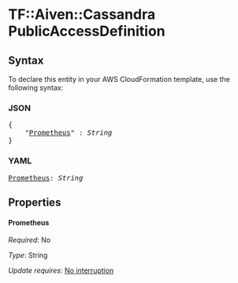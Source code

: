 # TF::Aiven::Cassandra PublicAccessDefinition

## Syntax

To declare this entity in your AWS CloudFormation template, use the following syntax:

### JSON

<pre>
{
    "<a href="#prometheus" title="Prometheus">Prometheus</a>" : <i>String</i>
}
</pre>

### YAML

<pre>
<a href="#prometheus" title="Prometheus">Prometheus</a>: <i>String</i>
</pre>

## Properties

#### Prometheus

_Required_: No

_Type_: String

_Update requires_: [No interruption](https://docs.aws.amazon.com/AWSCloudFormation/latest/UserGuide/using-cfn-updating-stacks-update-behaviors.html#update-no-interrupt)

